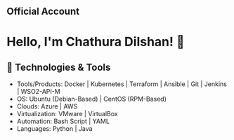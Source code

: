 ## Official Account
# Hello, I'm Chathura Dilshan! 👋

## 🔧 Technologies & Tools
- Tools/Products: Docker | Kubernetes | Terraform | Ansible | Git | Jenkins | WSO2-API-M 
- OS: Ubuntu (Debian-Based) | CentOS (RPM-Based)
- Clouds: Azure | AWS
- Virtualization: VMware | VirtualBox
- Automation: Bash Script | YAML
- Languages: Python | Java
